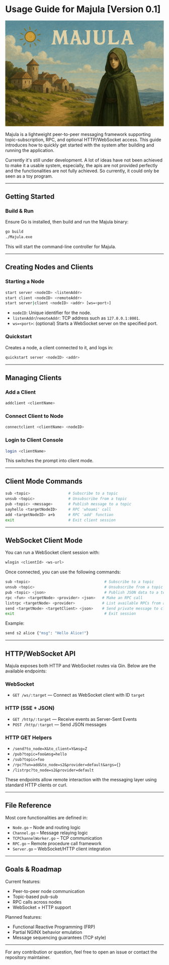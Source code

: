 # Usage Guide for Majula [Version 0.1]
![Logo](./Majula_Cover.png)

Majula is a lightweight peer-to-peer messaging framework supporting topic-subscription, RPC, and optional HTTP/WebSocket access. This guide introduces how to quickly get started with the system after building and running the application.

Currently it's still under development. A lot of ideas have not been achieved to make it a usable system, especially, the apis are not provided perfectly and the functionalities are not fully achieved. So currently, it could only be seen as a toy program.

---

## Getting Started

### Build & Run

Ensure Go is installed, then build and run the Majula binary:

```bash
go build
./Majula.exe
```

This will start the command-line controller for Majula.

---

## Creating Nodes and Clients

### Starting a Node

```bash
start server <nodeID> <listenAddr>
start client <nodeID> <remoteAddr>
start server|client <nodeID> <addr> [ws=<port>]
```

* `nodeID`: Unique identifier for the node.
* `listenAddr`/`remoteAddr`: TCP address such as `127.0.0.1:8001`.
* `ws=<port>`: (optional) Starts a WebSocket server on the specified port.

### Quickstart

Creates a node, a client connected to it, and logs in:

```bash
quickstart server <nodeID> <addr>
```

---

## Managing Clients

### Add a Client

```bash
addclient <clientName>
```

### Connect Client to Node

```bash
connectclient <clientName> <nodeID>
```

### Login to Client Console

```bash
login <clientName>
```

This switches the prompt into client mode.

---

## Client Mode Commands

```bash
sub <topic>                 # Subscribe to a topic
unsub <topic>               # Unsubscribe from a topic
pub <topic> <message>       # Publish message to a topic
sayhello <targetNodeID>     # RPC 'whoami' call
add <targetNodeID> a+b      # RPC 'add' function
exit                        # Exit client session
```

---

## WebSocket Client Mode

You can run a WebSocket client session with:

```bash
wlogin <clientId> <ws-url>
```

Once connected, you can use the following commands:

```bash
sub <topic>                                 # Subscribe to a topic
unsub <topic>                               # Unsubscribe from a topic
pub <topic> <json>                          # Publish JSON data to a topic
rpc <fun> <targetNode> <provider> <json>   # Make an RPC call
listrpc <targetNode> <provider>            # List available RPCs from a provider
send <targetNode> <targetClient> <json>    # Send private message to client on target node
exit                                        # Exit session
```

Example:

```bash
send s2 alice {"msg": "Hello Alice!"}
```

---

## HTTP/WebSocket API

Majula exposes both HTTP and WebSocket routes via Gin. Below are the available endpoints:

### WebSocket

* `GET /ws/:target` — Connect as WebSocket client with ID `target`

### HTTP (SSE + JSON)

* `GET /http/:target` — Receive events as Server-Sent Events
* `POST /http/:target` — Send JSON messages

### HTTP GET Helpers

* `/send?to_node=X&to_client=Y&msg=Z`
* `/pub?topic=foo&msg=hello`
* `/sub?topic=foo`
* `/rpc?fun=add&to_node=s2&provider=default&args={}`
* `/listrpc?to_node=s2&provider=default`

These endpoints allow remote interaction with the messaging layer using standard HTTP clients or curl.

---

## File Reference

Most core functionalities are defined in:

* `Node.go` – Node and routing logic
* `Channel.go` – Message relaying logic
* `TCPChannelWorker.go` – TCP communication
* `RPC.go` – Remote procedure call framework
* `Server.go` – WebSocket/HTTP client integration

---

## Goals & Roadmap

Current features:

* Peer-to-peer node communication
* Topic-based pub-sub
* RPC calls across nodes
* WebSocket + HTTP support

Planned features:

* Functional Reactive Programming (FRP)
* Partial NGINX behavior emulation
* Message sequencing guarantees (TCP style)

---

For any contribution or question, feel free to open an issue or contact the repository maintainer.
